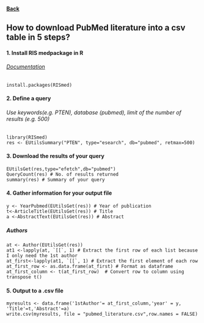 
####  [Back](https://dujm.github.io/pages/datascience.html)


## How to download PubMed literature into a csv table in 5 steps?



#### 1. Install RIS medpackage in R
###### [Documentation](https://cran.r-project.org/web/packages/RISmed/index.html)
    install.packages(RISmed)


#### 2. Define a query
###### Use keywords(e.g. PTEN), database (pubmed), limit of the number of results (e.g. 500)
    library(RISmed)
    res <- EUtilsSummary("PTEN", type="esearch", db="pubmed", retmax=500)


#### 3. Download the results of your query
    EUtilsGet(res,type="efetch",db="pubmed")
    QueryCount(res) # No. of results returned
    summary(res) # Summary of your query
 

#### 4. Gather information for your output file
    y <- YearPubmed(EUtilsGet(res)) # Year of publication
    t<-ArticleTitle(EUtilsGet(res)) # Title
    a <-AbstractText(EUtilsGet(res)) # Abstract
  
##### Authors
    at <- Author(EUtilsGet(res))
    at1 <-lapply(at, `[[`, 1) # Extract the first row of each list because I only need the 1st author
    at_first<-lapply(at1, `[[`, 1) # Extract the first element of each row
    at_first_row <- as.data.frame(at_first) # Format as dataframe
    at_first_column <- t(at_first_row)  # Convert row to column using transpose t()  
 

#### 5. Output to a .csv file     
    myresults <- data.frame('1stAuthor'= at_first_column,'year' = y, 'Title'=t,'Abstract'=a)  
    write.csv(myresults, file = "pubmed_literature.csv",row.names = FALSE)  
